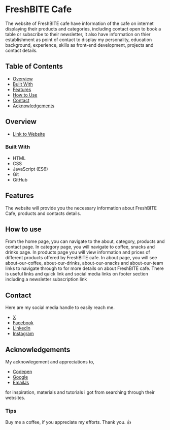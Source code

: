 # FreshBITE Cafe 

The website of FreshBITE cafe have information of the cafe on internet displaying their products and categories, including contact open to book a table or subscribe to their newsletter, it also have information on thier establishment as point of contact to display my personality, education background, experience, skills as front-end development, projects and contact details.

## Table of Contents

- [Overview](#overview)
- [Built With](#built-with)
- [Features](#features)
- [How to Use](#how-to-use)
- [Contact](#contact)
- [Acknowledgements](#acknowledgements)

## Overview

- [Link to Website](https://oanizobanwota.github.io/fresh)


### Built With

* HTML
* CSS
* JavaScript (ES6)
* Git
* GitHub

## Features

The website will provide you the necessary information about FreshBITE Cafe, products and contacts details.

## How to use

From the home page, you can navigate to the about, category, products and contact page. In category page, you will navigate to coffee, snacks and drinks page. In products page you will view information and prices of different products offered by FreshBITE cafe. In about page, you will see about-our-coffee, about-our-drinks, about-our-snacks and about-our-team links to navigate through to for more details on about FreshBITE cafe.
There is useful links and quick link and social media links on footer section including a newsletter subscription link


## Contact

Here are my social media handle to easily reach me.

- [X](https://x.com/freshbite_)
- [Facebook](https://www.facebook.com/freshbitecafee)
- [Linkedin](https://www.linkedin.com/company/freshbitecafe)
- [Instagram](https://www.instagram.com/freshbitecafee)

## Acknowledgements

My acknowlegement and appreciations to,

- [Codepen](https://codepen.io/)
- [Google](https://www.google.com/)
- [EmailJs](https://www.emailjs.com/)

for inspiration, materials and tutorials i got from searching through their websites.

### Tips
Buy me a coffee, if you appreciate my efforts. 
Thank you. :thumbsup:


